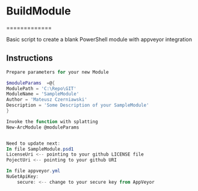 # BuildModule
=============

Basic script to create a blank PowerShell module with appveyor integration

## Instructions

```powershell
Prepare parameters for your new Module

$moduleParams  =@{
ModulePath = 'C:\Repo\GIT'
ModuleName = 'SampleModule'
Author = 'Mateusz Czerniawski'
Description = 'Some Description of your SampleModule'
}

Invoke the function with splatting
New-ArcModule @moduleParams


Need to update next:
In file SampleModule.psd1
LicenseUri <-- pointing to your github LICENSE file
PojectUri <-- pointing to your github URI

In file appveyor.yml
NuGetApiKey:
    secure: <-- change to your secure key from AppVeyor
```